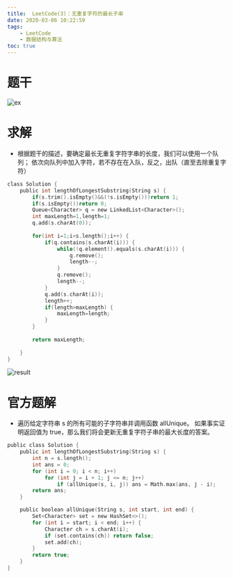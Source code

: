 ```yaml
---
title:  LeetCode(3)：无重复字符的最长子串
date: 2020-03-06 10:22:59
tags:
	- LeetCode
	- 数据结构与算法
toc: true
---
```


# 题干
![ex](https://img-blog.csdnimg.cn/20200306101028882.png?x-oss-process=image/watermark,type_ZmFuZ3poZW5naGVpdGk,shadow_10,text_aHR0cHM6Ly9ibG9nLmNzZG4ubmV0L3dlaXhpbl80MzQ4ODk1OA==,size_16,color_FFFFFF,t_70)
<!--more-->
# 求解
- 根据题干的描述，要确定最长无重复字符字串的长度，我们可以使用一个队列；
依次向队列中加入字符，若不存在在入队，反之，出队（直至去除重复字符）
```c
class Solution {
	public int lengthOfLongestSubstring(String s) {
		if(s.trim().isEmpty()&&(!s.isEmpty()))return 1;
		if(s.isEmpty())return 0;
		Queue<Character> q = new LinkedList<Character>();
		int maxLength=1,length=1;
		q.add(s.charAt(0));
		
		for(int i=1;i<s.length();i++) {
			if(q.contains(s.charAt(i))) {
				while(!q.element().equals(s.charAt(i))) {
					q.remove();
					length--;
				}
				q.remove();
				length--;
			}
			q.add(s.charAt(i));
			length++;
			if(length>maxLength) {
				maxLength=length;
			}
		}
		
		return maxLength;
		
	}
}
```
![result](https://img-blog.csdnimg.cn/20200306101649528.png)
# 官方题解
- 遍历给定字符串 s 的所有可能的子字符串并调用函数 allUnique。 如果事实证明返回值为 true，那么我们将会更新无重复字符子串的最大长度的答案。
```c
public class Solution {
    public int lengthOfLongestSubstring(String s) {
        int n = s.length();
        int ans = 0;
        for (int i = 0; i < n; i++)
            for (int j = i + 1; j <= n; j++)
                if (allUnique(s, i, j)) ans = Math.max(ans, j - i);
        return ans;
    }

    public boolean allUnique(String s, int start, int end) {
        Set<Character> set = new HashSet<>();
        for (int i = start; i < end; i++) {
            Character ch = s.charAt(i);
            if (set.contains(ch)) return false;
            set.add(ch);
        }
        return true;
    }
}

```

